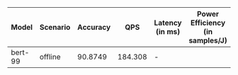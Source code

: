 | Model   | Scenario   |   Accuracy |     QPS | Latency (in ms)   | Power Efficiency (in samples/J)   |
|---------|------------|------------|---------|-------------------|-----------------------------------|
| bert-99 | offline    |    90.8749 | 184.308 | -                 |                                   |